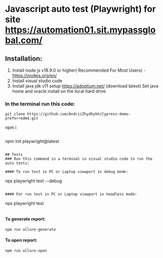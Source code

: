 # Javascript auto test (Playwright) for site https://automation01.sit.mypassglobal.com/

## Installation:
1. Install node js v18.9.0 or higher(
Recommended For Most Users) - https://nodejs.org/en/
2. Install visual studio code
3. Install java jdk v11 setup https://adoptium.net/ (download latest)
Set java home and oracle install on the local hard drive


### In the terminal run this code:
```
git clone https://github.com/AndriiZhydkykh/Cypress-demo-preferredmd.git
```
npm i
```
```
npm init playwright@latest
```

## Tests
### Run this command in a terminal in visual studio code to run the auto tests:

#### To run test in PC or Laptop viewport in debug mode: 

```
npx playwright test --debug
```

#### For run test in PC or Laptop viewport in headless mode:

```
npx playwright test
```
```
#### To generate report:

```
npm run allure-generate
```
#### To open report:
```
npm run allure-open
```
